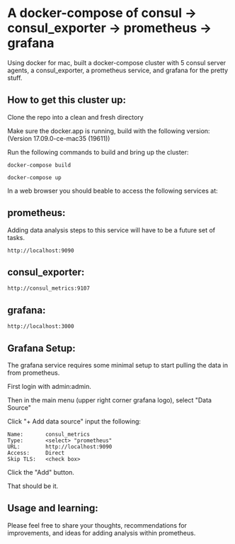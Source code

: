 A docker-compose of consul -> consul_exporter -> prometheus -> grafana 
==========
Using docker for mac, built a docker-compose cluster with 5 consul server agents,
a consul_exporter, a prometheus service, and grafana for the pretty stuff.

How to get this cluster up:
--------------
Clone the repo into a clean and fresh directory

Make sure the docker.app is running, build with the following version:
(Version 17.09.0-ce-mac35 (19611))

Run the following commands to build and bring up the cluster:

    docker-compose build

    docker-compose up


In a web browser you should beable to access the following services at:

prometheus:
--------------
Adding data analysis steps to this service will have to be a future set of tasks.

	http://localhost:9090

consul_exporter:
--------------

	http://consul_metrics:9107

grafana:
--------------

	http://localhost:3000

Grafana Setup:
--------------
The grafana service requires some minimal setup to start pulling the data in from prometheus.

First login with admin:admin.

Then in the main menu (upper right corner grafana logo), select "Data Source"

Click "+ Add data source" input the following:

	Name: 		consul_metrics
	Type: 		<select> "prometheus"
	URL: 		http://localhost:9090
	Access: 	Direct
	Skip TLS:	<check box>

Click the "Add" button.

That should be it.


Usage and learning:
--------------
Please feel free to share your thoughts, recommendations for improvements, and ideas
for adding analysis within prometheus.
